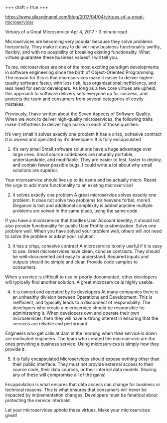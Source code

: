 +++
draft = true
+++

https://www.silasreinagel.com/blog/2017/04/04/virtues-of-a-great-microservice/

Virtues of a Great Microservice
Apr 4, 2017      -      3 minute read

Microservices are becoming very popular because they solve problems horizontally. They make it easy to deliver new business functionality swiftly, flexibly, and with no possibility of breaking existing functionality. What virtues guarantee these business values? I will tell you.

To me, microservices are one of the most exciting paradigm developments in software engineering since the birth of Object-Oriented Programming. The reason for this is that microservices make it easier to deliver higher-quality software faster, with less risk, less organizational inefficiency, and less need for senior developers. As long as a few core virtues are upheld, this approach to software delivery sets everyone up for success, and protects the team and consumers from several categories of costly mistakes.

Previously, I have written about the Seven Aspects of Software Quality. When we work to deliver high-quality microservices, the following traits make it effortless to deliver high marks in each of those qualities:

It’s very small
It solves exactly one problem
It has a crisp, cohesive contract
It is owned and operated by it’s developers
It is fully encapsulated


1. It’s very small
Small software solutions have a huge advantage over large ones. Small source codebases are naturally portable, understandable, and modifiable. They are easier to test, faster to deploy, and contain fewer possible bugs. I could write a lot about why small solutions are superior.

Your microservice should live up to its name and be actually micro. Resist the urge to add more functionality to an existing microservice!

2. It solves exactly one problem
A great microservice solves exactly one problem. It does not solve two problems (or heavens forbid, more!). Elegance is lost and additional complexity is added anytime multiple problems are solved in the same place, using the same code.

If you have a microservice that handles User Account Identity, it should not also provide functionality for public User Profile customization. Solve one problem well. When you have solved your problem well, others will not need to solve the problem or adapt your solution.

3. It has a crisp, cohesive contract
A microservice is only useful if it is easy to use. Great microservices have clean, concise contracts. They should be well-documented and easy to understand. Required inputs and outputs should be simple and clear. Provide code samples to consumers.

When a service is difficult to use or poorly documented, other developers will typically find another solution. A great microservice is highly usable.

4. It is owned and operated by its developers
At many companies there is an unhealthy division between Operations and Development. This is inefficient, and typically leads to a disconnect of responsbility. The developers who create a microservice should be responsible for administering it. When developers own and operate their own microservices, then they will have a strong interest in ensuring that the services are reliable and performant.

Engineers who get calls at 3am in the morning when their service is down are motivated engineers. The team who created the microservice are the ones providing a business service. Using microservices is simply how they provide it.

5. It is fully encapsulated
Microservices should expose nothing other than their public interface. They must not provide external access to their source code, their data sources, or their internal data models. Sharing any of these will compromise all of the gains!

Encapsulation is what ensures that data access can change for business or technical reasons. This is what ensures that consumers will never be impacted by implementation changes. Developers must be fanatical about protecting the service internals!

Let your microservices uphold these virtues. Make your microservices great!
